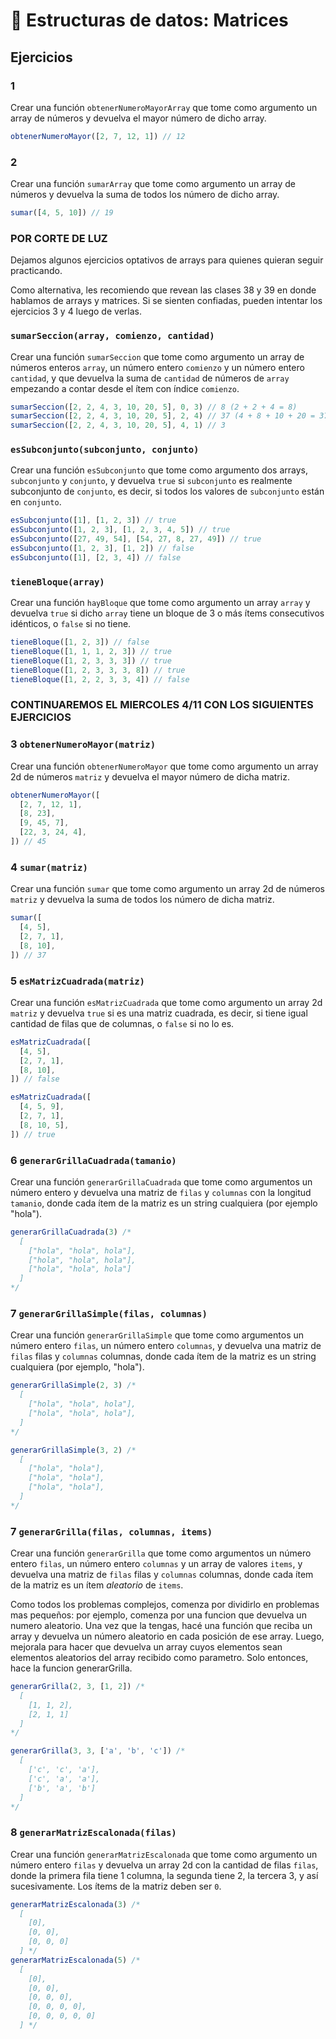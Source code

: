 # 🔄 Estructuras de datos: Matrices

## Ejercicios

### 1 

Crear una función `obtenerNumeroMayorArray` que tome como argumento un array de números y devuelva el mayor número de dicho array.

```javascript
obtenerNumeroMayor([2, 7, 12, 1]) // 12
```

### 2

Crear una función `sumarArray` que tome como argumento un array de números y devuelva la suma de todos los número de dicho array.

```javascript
sumar([4, 5, 10]) // 19
```


### POR CORTE DE LUZ

Dejamos algunos ejercicios optativos de arrays para quienes quieran seguir practicando. 

Como alternativa, les recomiendo que revean las clases 38 y 39 en donde hablamos de arrays y matrices. Si se sienten confiadas, pueden intentar los ejercicios 3 y 4 luego de verlas. 

### `sumarSeccion(array, comienzo, cantidad)`

Crear una función `sumarSeccion` que tome como argumento un array de números enteros `array`, un número entero `comienzo` y un número entero `cantidad`, y que devuelva la suma de `cantidad` de números de `array` empezando a contar desde el ítem con índice `comienzo`.

```javascript
sumarSeccion([2, 2, 4, 3, 10, 20, 5], 0, 3) // 8 (2 + 2 + 4 = 8)
sumarSeccion([2, 2, 4, 3, 10, 20, 5], 2, 4) // 37 (4 + 8 + 10 + 20 = 37)
sumarSeccion([2, 2, 4, 3, 10, 20, 5], 4, 1) // 3
```

### `esSubconjunto(subconjunto, conjunto)`

Crear una función `esSubconjunto` que tome como argumento dos arrays, `subconjunto` y `conjunto`, y devuelva `true` si `subconjunto` es realmente subconjunto de `conjunto`, es decir, si todos los valores de `subconjunto` están en `conjunto`.

```javascript
esSubconjunto([1], [1, 2, 3]) // true
esSubconjunto([1, 2, 3], [1, 2, 3, 4, 5]) // true
esSubconjunto([27, 49, 54], [54, 27, 8, 27, 49]) // true
esSubconjunto([1, 2, 3], [1, 2]) // false
esSubconjunto([1], [2, 3, 4]) // false
```

### `tieneBloque(array)`

Crear una función `hayBloque` que tome como argumento un array `array` y devuelva `true` si dicho `array` tiene un bloque de 3 o más ítems consecutivos idénticos, o `false` si no tiene.

```javascript
tieneBloque([1, 2, 3]) // false
tieneBloque([1, 1, 1, 2, 3]) // true
tieneBloque([1, 2, 3, 3, 3]) // true
tieneBloque([1, 2, 3, 3, 3, 8]) // true
tieneBloque([1, 2, 2, 3, 3, 4]) // false
```

 
### CONTINUAREMOS EL MIERCOLES 4/11 CON LOS SIGUIENTES EJERCICIOS 

### 3 `obtenerNumeroMayor(matriz)`

Crear una función `obtenerNumeroMayor` que tome como argumento un array 2d de números `matriz` y devuelva el mayor número de dicha matriz.

```javascript
obtenerNumeroMayor([
  [2, 7, 12, 1],
  [8, 23],
  [9, 45, 7],
  [22, 3, 24, 4],
]) // 45
```

### 4 `sumar(matriz)`

Crear una función `sumar` que tome como argumento un array 2d de números `matriz` y devuelva la suma de todos los número de dicha matriz.

```javascript
sumar([
  [4, 5],
  [2, 7, 1],
  [8, 10],
]) // 37
```

### 5 `esMatrizCuadrada(matriz)`

Crear una función `esMatrizCuadrada` que tome como argumento un array 2d `matriz` y devuelva `true` si es una matriz cuadrada, es decir, si tiene igual cantidad de filas que de columnas, o `false` si no lo es.

```javascript
esMatrizCuadrada([
  [4, 5],
  [2, 7, 1],
  [8, 10],
]) // false

esMatrizCuadrada([
  [4, 5, 9],
  [2, 7, 1],
  [8, 10, 5],
]) // true
```

### 6 `generarGrillaCuadrada(tamanio)`

Crear una función `generarGrillaCuadrada` que tome como argumentos un número entero y devuelva una matriz de `filas` y `columnas` con la longitud `tamanio`, donde cada ítem de la matriz es un string cualquiera (por ejemplo "hola"). 

```javascript
generarGrillaCuadrada(3) /* 
  [
    ["hola", "hola", hola"], 
    ["hola", "hola", hola"],
    ["hola", "hola", hola"]
  ]
*/
```

### 7 `generarGrillaSimple(filas, columnas)`

Crear una función `generarGrillaSimple` que tome como argumentos un número entero `filas`, un número entero `columnas`, y devuelva una matriz de `filas` filas y `columnas` columnas, donde cada ítem de la matriz es un string cualquiera (por ejemplo, "hola"). 

```javascript
generarGrillaSimple(2, 3) /* 
  [
    ["hola", "hola", hola"],
    ["hola", "hola", hola"],
  ]
*/
```

```javascript
generarGrillaSimple(3, 2) /* 
  [
    ["hola", "hola"],
    ["hola", "hola"],
    ["hola", "hola"],
  ]
*/
```

### 7 `generarGrilla(filas, columnas, items)`

Crear una función `generarGrilla` que tome como argumentos un número entero `filas`, un número entero `columnas` y un array de valores `items`, y devuelva una matriz de `filas` filas y `columnas` columnas, donde cada ítem de la matriz es un ítem _aleatorio_ de `items`.

Como todos los problemas complejos, comenza por dividirlo en problemas mas pequeños: por ejemplo, comenza por una funcion que devuelva un numero aleatorio. Una vez que la tengas, hacé una función que reciba un array y devuelva un número aleatorio en cada posición de ese array. Luego, mejorala para hacer que devuelva un array cuyos elementos sean elementos aleatorios del array recibido como parametro. Solo entonces, hace la funcion generarGrilla. 

```javascript
generarGrilla(2, 3, [1, 2]) /* 
  [
    [1, 1, 2], 
    [2, 1, 1]
  ]
*/

generarGrilla(3, 3, ['a', 'b', 'c']) /* 
  [
    ['c', 'c', 'a'], 
    ['c', 'a', 'a'], 
    ['b', 'a', 'b']
  ]
*/
```

### 8 `generarMatrizEscalonada(filas)`

Crear una función `generarMatrizEscalonada` que tome como argumento un número entero `filas` y devuelva un array 2d con la cantidad de filas `filas`, donde la primera fila tiene 1 columna, la segunda tiene 2, la tercera 3, y así sucesivamente. Los ítems de la matriz deben ser `0`.

```javascript
generarMatrizEscalonada(3) /* 
  [
    [0], 
    [0, 0], 
    [0, 0, 0]
  ] */
generarMatrizEscalonada(5) /* 
  [
    [0], 
    [0, 0], 
    [0, 0, 0], 
    [0, 0, 0, 0], 
    [0, 0, 0, 0, 0]
  ] */
```
